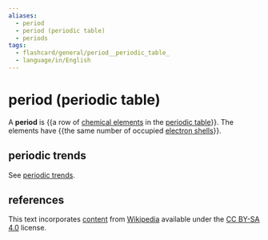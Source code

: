```yaml
---
aliases:
  - period
  - period (periodic table)
  - periods
tags:
  - flashcard/general/period__periodic_table_
  - language/in/English
---
```


# period (periodic table)

A __period__ is {{a row of [chemical elements](chemical%20element.md) in the [periodic table](periodic%20table.md)}}. The elements have {{the same number of occupied [electron shells](electron%20shell.md)}}. <!--SR:!2027-03-16,1120,350!2026-01-19,780,330-->

## periodic trends

See [periodic trends](periodic%20trends.md).

## references

This text incorporates [content](https://en.wikipedia.org/wiki/period_(periodic_table)) from [Wikipedia](Wikipedia.md) available under the [CC BY-SA 4.0](https://creativecommons.org/licenses/by-sa/4.0/) license.
